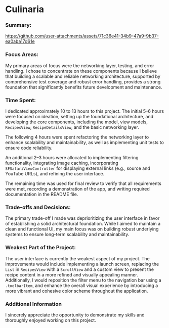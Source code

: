 # Culinaria

### Summary:
https://github.com/user-attachments/assets/71c36e41-34b9-47a9-9b37-ea0aba17d61e

### Focus Areas:
My primary areas of focus were the networking layer, testing, and error handling. I chose to concentrate on these components because I believe that building a scalable and reliable networking architecture, supported by comprehensive test coverage and robust error handling, provides a strong foundation that significantly benefits future development and maintenance.

### Time Spent:
I dedicated approximately 10 to 13 hours to this project. The initial 5–6 hours were focused on ideation, setting up the foundational architecture, and developing the core components, including the model, view models, `RecipesView`, `RecipeDetailsView`, and the basic networking layer.

The following 4 hours were spent refactoring the networking layer to enhance scalability and maintainability, as well as implementing unit tests to ensure code reliability.

An additional 2–3 hours were allocated to implementing filtering functionality, integrating image caching, incorporating `SFSafariViewController` for displaying external links (e.g., source and YouTube URLs), and refining the user interface.

The remaining time was used for final review to verify that all requirements were met, recording a demonstration of the app, and writing required documentation in the README file.

### Trade-offs and Decisions:
The primary trade-off I made was deprioritizing the user interface in favor of establishing a solid architectural foundation. While I aimed to maintain a clean and functional UI, my main focus was on building robust underlying systems to ensure long-term scalability and maintainability.

### Weakest Part of the Project:
The user interface is currently the weakest aspect of my project. The improvements would include implementing a launch screen, replacing the `List` in `RecipesView` with a `ScrollView` and a custom view to present the recipe content in a more refined and visually appealing manner. Additionally, I would reposition the filter menu to the navigation bar using a `.toolbarItem`, and enhance the overall visual experience by introducing a more vibrant and cohesive color scheme throughout the application.

### Additional Information
I sincerely appreciate the opportunity to demonstrate my skills and thoroughly enjoyed working on this project.
